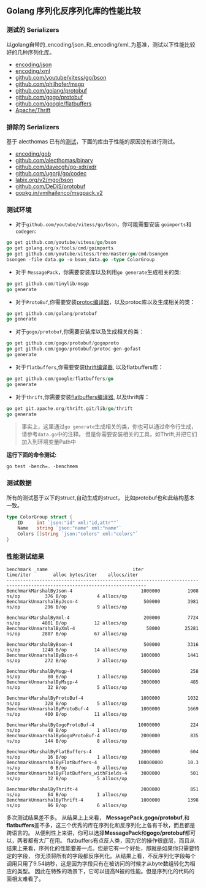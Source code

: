 ## Golang 序列化反序列化库的性能比较

### 测试的 Serializers

以golang自带的_encoding/json_和_encoding/xml_为基准，测试以下性能比较好的几种序列化库。

- [encoding/json](http://golang.org/pkg/encoding/json/)
- [encoding/xml](http://golang.org/pkg/encoding/xml/)
- [github.com/youtube/vitess/go/bson](http://github.com/youtube/vitess/go/bson)
- [github.com/philhofer/msgp](http://github.com/philhofer/msgp)
- [github.com/golang/protobuf](http://github.com/golang/protobuf)
- [github.com/gogo/protobuf](http://github.com/gogo/protobuf)
- [github.com/google/flatbuffers](http://github.com/google/flatbuffers)
- [Apache/Thrift](https://github.com/apache/thrift/tree/master/lib/go)

### 排除的 Serializers

基于 alecthomas 已有的[测试](https://github.com/alecthomas/go_serialization_benchmarks)，下面的库由于性能的原因没有进行测试。

- [encoding/gob](http://golang.org/pkg/encoding/gob/)
- [github.com/alecthomas/binary](http://github.com/alecthomas/binary)
- [github.com/davecgh/go-xdr/xdr](http://github.com/davecgh/go-xdr/xdr)
- [github.com/ugorji/go/codec](http://github.com/ugorji/go/codec)
- [labix.org/v2/mgo/bson](http://labix.org/v2/mgo/bson)
- [github.com/DeDiS/protobuf](http://github.com/DeDiS/protobuf)
- [gopkg.in/vmihailenco/msgpack.v2](http://gopkg.in/vmihailenco/msgpack.v2)

### 测试环境

- 对于`github.com/youtube/vitess/go/bson`，你可能需要安装 `goimports`和`codegen`:
```go
go get github.com/youtube/vitess/go/bson
go get golang.org/x/tools/cmd/goimports
go get github.com/youtube/vitess/tree/master/go/cmd/bsongen
bsongen -file data.go -o bson_data.go -type ColorGroup
```

- 对于 `MessagePack`，你需要安装库以及利用`go generate`生成相关的类:
```go
go get github.com/tinylib/msgp
go generate
```

- 对于`ProtoBuf`,你需要安装[protoc编译器](https://github.com/google/protobuf/releases)，以及protoc库以及生成相关的类：
```go
go get github.com/golang/protobuf
go generate
```

- 对于`gogo/protobuf`,你需要安装库以及生成相关的类：
```go
go get github.com/gogo/protobuf/gogoproto
go get github.com/gogo/protobuf/protoc-gen-gofast
go generate
```

- 对于`flatbuffers`,你需要安装[thrift编译器](https://thrift.apache.org/download), 以及flatbuffers库：
```go
go get github.com/google/flatbuffers/go
go generate
```

- 对于`thrift`,你需要安装[flatbuffers编译器](https://github.com/google/flatbuffers/releases), 以及thrift库：
```go
go get git.apache.org/thrift.git/lib/go/thrift
go generate
```

> 事实上，这里通过`go generate`生成相关的类，你也可以通过命令行生成，请参考`data.go`中的注释。 但是你需要安装相关的工具，如Thrift,并把它们加入到环境变量Path中

**运行下面的命令测试:**
```
go test -bench=. -benchmem
```

### 测试数据

所有的测试基于以下的struct,自动生成的struct， 比如protobuf也和此结构基本一致。

```go
type ColorGroup struct {
    ID     int `json:"id" xml:"id,attr""`
    Name   string `json:"name" xml:"name"`
    Colors []string `json:"colors" xml:"colors"`
}
```

### 性能测试结果

```
benchmark _name                               iter                 time/iter        alloc bytes/iter    allocs/iter
-------------------------------------------------------------------------------------------------------------------------
BenchmarkMarshalByJson-4                         1000000          1908 ns/op         376 B/op           4 allocs/op
BenchmarkUnmarshalByJson-4                        500000          3981 ns/op         296 B/op           9 allocs/op

BenchmarkMarshalByXml-4                           200000          7724 ns/op        4801 B/op          12 allocs/op
BenchmarkUnmarshalByXml-4                          50000         25281 ns/op        2807 B/op          67 allocs/op

BenchmarkMarshalByBson-4                          500000          3316 ns/op        1248 B/op          14 allocs/op
BenchmarkUnmarshalByBson-4                       1000000          1441 ns/op         272 B/op           7 allocs/op

BenchmarkMarshalByMsgp-4                         5000000           258 ns/op          80 B/op           1 allocs/op
BenchmarkUnmarshalByMsgp-4                       3000000           485 ns/op          32 B/op           5 allocs/op

BenchmarkMarshalByProtoBuf-4                     1000000          1032 ns/op         328 B/op           5 allocs/op
BenchmarkUnmarshalByProtoBuf-4                   1000000          1669 ns/op         400 B/op          11 allocs/op

BenchmarkMarshalByGogoProtoBuf-4                10000000           224 ns/op          48 B/op           1 allocs/op
BenchmarkUnmarshalByGogoProtoBuf-4               2000000           835 ns/op         144 B/op           8 allocs/op

BenchmarkMarshalByFlatBuffers-4                  2000000           604 ns/op          16 B/op           1 allocs/op
BenchmarkUnmarshalByFlatBuffers-4               100000000         10.3 ns/op           0 B/op           0 allocs/op
BenchmarkUnmarshalByFlatBuffers_withFields-4     3000000           501 ns/op          32 B/op           5 allocs/op

BenchmarkMarshalByThrift-4                       2000000           851 ns/op          64 B/op           1 allocs/op
BenchmarkUnmarshalByThrift-4                     1000000          1398 ns/op          96 B/op           6 allocs/op
```

多次测试结果差不多。 从结果上上来看， **MessagePack**,**gogo/protobuf**,和**flatbuffers**差不多，这三个优秀的库在序列化和反序列化上各有千秋，而且都是跨语言的。 从便利性上来讲，你可以选择**MessagePack**和**gogo/protobuf**都可以，两者都有大厂在用。 flatbuffers有点反人类，因为它的操作很底层，而且从结果上来看，序列化的性能要差一点。但是它有一个好处，那就是如果你只需要特定的字段， 你无须将所有的字段都反序列化。从结果上看，不反序列化字段每个调用只用了9.54纳秒，这是因为字段只有在被访问的时候才从byte数组转化为相应的类型。 因此在特殊的场景下，它可以提高N被的性能。但是序列化的代码的面相太难看了。
